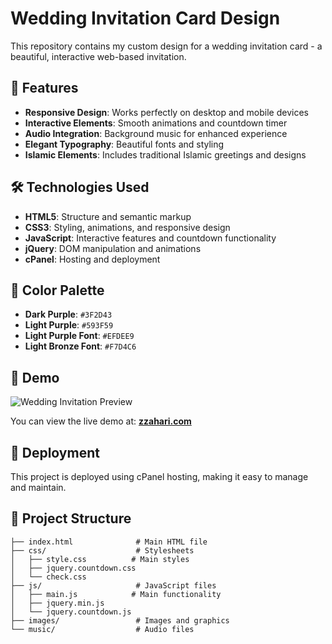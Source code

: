 # Wedding Invitation Card Design

This repository contains my custom design for a wedding invitation card - a beautiful, interactive web-based invitation.

## 🌸 Features

- **Responsive Design**: Works perfectly on desktop and mobile devices
- **Interactive Elements**: Smooth animations and countdown timer
- **Audio Integration**: Background music for enhanced experience
- **Elegant Typography**: Beautiful fonts and styling
- **Islamic Elements**: Includes traditional Islamic greetings and designs

## 🛠️ Technologies Used

- **HTML5**: Structure and semantic markup
- **CSS3**: Styling, animations, and responsive design
- **JavaScript**: Interactive features and countdown functionality
- **jQuery**: DOM manipulation and animations
- **cPanel**: Hosting and deployment

## 🎨 Color Palette

- **Dark Purple**: `#3F2D43`
- **Light Purple**: `#593F59`
- **Light Purple Font**: `#EFDEE9`
- **Light Bronze Font**: `#F7D4C6`

## 📱 Demo

![Wedding Invitation Preview](images/preview.gif)

You can view the live demo at: **[zzahari.com](https://zzahari.com)**

## 🚀 Deployment

This project is deployed using cPanel hosting, making it easy to manage and maintain.

## 📁 Project Structure

```
├── index.html              # Main HTML file
├── css/                    # Stylesheets
│   ├── style.css          # Main styles
│   ├── jquery.countdown.css
│   └── check.css
├── js/                     # JavaScript files
│   ├── main.js            # Main functionality
│   ├── jquery.min.js
│   └── jquery.countdown.js
├── images/                 # Images and graphics
└── music/                  # Audio files
```